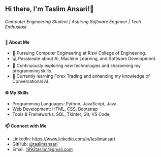 ## Hi there, I'm Taslim Ansari!👋
###### Computer Engineering Student | Aspiring Software Engineer | Tech Enthusiast

#### 🚀 About Me
- 🌟 Pursuing Computer Engineering at Rizvi College of Engineering.
- 💻 Passionate about AI, Machine Learning, and Software Development.
- 📖 Continuously exploring new technologies and sharpening my programming skills.
- 🌱 Currently learning Forex Trading and enhancing my knowledge of Conversational AI.

#### 🌐 My Skills
- Programming Languages: Python, JavaScript, Java
- Web Development: HTML, CSS, Bootstrap
- Tools & Frameworks: SQL, Tkinter, Git, VS Code

#### 📫 Connect with Me

- LinkedIn: https://www.linkedin.com/in/taslimansari
- GitHub: [@taslimansari](https://github.com/taslimansari)
- Email: 1993taslim@gmail.com

